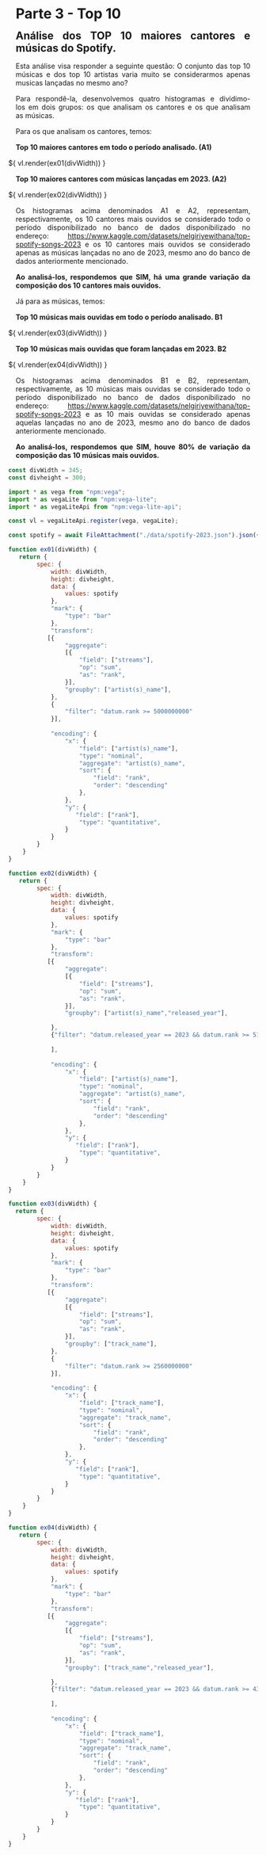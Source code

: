 <style> 
    p, table, figure, figcaption, h1, h2, h3, h4, h5, h6, .katex-display 
    {
        max-width:none;
        text-align: justify;
        margin: 15px 15px;
        text-wrap: pretty;
    }
</style>
# Parte 3 - Top 10

## Análise dos TOP 10 maiores cantores e músicas do Spotify.

Esta análise visa responder a seguinte questão: O conjunto das top 10 músicas e dos top 10 artistas varia muito se considerarmos apenas musicas lançadas no mesmo ano?

Para respondê-la, desenvolvemos quatro histogramas e dividimo-los em dois grupos: os que analisam os cantores e os que analisam as músicas.

Para os que analisam os cantores, temos:

<div class="grid grid-cols-2">
    <div id="ex01" class="card">
        <h4>Top 10 maiores cantores em todo o período analisado. (A1)</h4>
   <div style="width: 100%; margin-top: 15px;">
            ${ vl.render(ex01(divWidth)) }
        </div>
    </div>
    <div id="ex02" class="card">
        <h4>Top 10 maiores cantores com  músicas lançadas em 2023. (A2)</h4>
        <div style="width: 100%; margin-top: 15px;">
            ${ vl.render(ex02(divWidth)) }
        </div>
    </div>
</div>

Os histogramas acima denominados A1 e A2, representam, respectivamente, os 10 cantores mais ouvidos se considerado todo o período disponibilizado no banco de dados disponibilizado no endereço: https://www.kaggle.com/datasets/nelgiriyewithana/top-spotify-songs-2023 e os 10 cantores mais ouvidos se considerado apenas as músicas lançadas no ano de 2023, mesmo ano do banco de dados anteriormente mencionado.

#### Ao analisá-los, respondemos que SIM, há uma grande variação da composição dos 10 cantores mais ouvidos.


Já para as músicas, temos:

<div class="grid grid-cols-2">
    <div id="ex03" class="card">
        <h4>Top 10 músicas mais ouvidas em todo o período analisado. B1</h4>
        <div style="width: 100%; margin-top: 15px;">
             ${ vl.render(ex03(divWidth)) }
        </div>
    </div>
    <div id="ex04" class="card">
        <h4>Top 10 músicas mais ouvidas que foram lançadas em 2023. B2</h4>
        <div style="width: 100%; margin-top: 15px;">
             ${ vl.render(ex04(divWidth)) }
        </div>
    </div>
</div>

Os histogramas acima denominados B1 e B2, representam, respectivamente, as 10 músicas mais ouvidas se considerado todo o período disponibilizado no banco de dados disponibilizado no endereço: https://www.kaggle.com/datasets/nelgiriyewithana/top-spotify-songs-2023 e as 10 mais ouvidas se considerado apenas aquelas lançadas no ano de 2023, mesmo ano do banco de dados anteriormente mencionado.

#### Ao analisá-los, respondemos que SIM, houve 80% de variação da composição das 10 músicas mais ouvidos.

```js
const divWidth = 345;
const divheight = 300;

```


```js
import * as vega from "npm:vega";
import * as vegaLite from "npm:vega-lite";
import * as vegaLiteApi from "npm:vega-lite-api";

const vl = vegaLiteApi.register(vega, vegaLite);

const spotify = await FileAttachment("./data/spotify-2023.json").json({typed: true});

function ex01(divWidth) {
   return {
        spec: {
            width: divWidth,
            height: divheight,
            data: {
                values: spotify
            },
            "mark": {
                "type": "bar"
            },
            "transform": 
           [{
                "aggregate": 
                [{
                    "field": ["streams"],
                    "op": "sum", 
                    "as": "rank",
                }],
                "groupby": ["artist(s)_name"],
            },
            {
                "filter": "datum.rank >= 5000000000"
            }],      
                   
            "encoding": {
                "x": {
                    "field": ["artist(s)_name"],
                    "type": "nominal",
                    "aggregate": "artist(s)_name",
                    "sort": {
                        "field": "rank",
                        "order": "descending"
                    },            
                },
                "y": {
                   "field": ["rank"],
                    "type": "quantitative",
                }
            }
        }
    }
}

function ex02(divWidth) {
   return {
        spec: {
            width: divWidth,
            height: divheight,
            data: {
                values: spotify
            },
            "mark": {
                "type": "bar"
            },
            "transform": 
           [{
                "aggregate": 
                [{
                    "field": ["streams"],
                    "op": "sum", 
                    "as": "rank",
                }],
                "groupby": ["artist(s)_name","released_year"],

            },
            {"filter": "datum.released_year == 2023 && datum.rank >= 510000000"},
         
            ],      
                   
            "encoding": {
                "x": {
                    "field": ["artist(s)_name"],
                    "type": "nominal",
                    "aggregate": "artist(s)_name",
                    "sort": {
                        "field": "rank",
                        "order": "descending"
                    },            
                },
                "y": {
                   "field": ["rank"],
                    "type": "quantitative",
                }
            }
        }
    }
}

function ex03(divWidth) {
  return {
        spec: {
            width: divWidth,
            height: divheight,
            data: {
                values: spotify
            },
            "mark": {
                "type": "bar"
            },
            "transform": 
           [{
                "aggregate": 
                [{
                    "field": ["streams"],
                    "op": "sum", 
                    "as": "rank",
                }],
                "groupby": ["track_name"],
            },
            {
                "filter": "datum.rank >= 2560000000"
            }],      
                   
            "encoding": {
                "x": {
                    "field": ["track_name"],
                    "type": "nominal",
                    "aggregate": "track_name",
                    "sort": {
                        "field": "rank",
                        "order": "descending"
                    },            
                },
                "y": {
                   "field": ["rank"],
                    "type": "quantitative",
                }
            }
        }
    }
}

function ex04(divWidth) {
   return {
        spec: {
            width: divWidth,
            height: divheight,
            data: {
                values: spotify
            },
            "mark": {
                "type": "bar"
            },
            "transform": 
           [{
                "aggregate": 
                [{
                    "field": ["streams"],
                    "op": "sum", 
                    "as": "rank",
                }],
                "groupby": ["track_name","released_year"],

            },
            {"filter": "datum.released_year == 2023 && datum.rank >= 430000000"},
         
            ],      
                   
            "encoding": {
                "x": {
                    "field": ["track_name"],
                    "type": "nominal",
                    "aggregate": "track_name",
                    "sort": {
                        "field": "rank",
                        "order": "descending"
                    },            
                },
                "y": {
                   "field": ["rank"],
                    "type": "quantitative",
                }
            }
        }
    }
}
```
